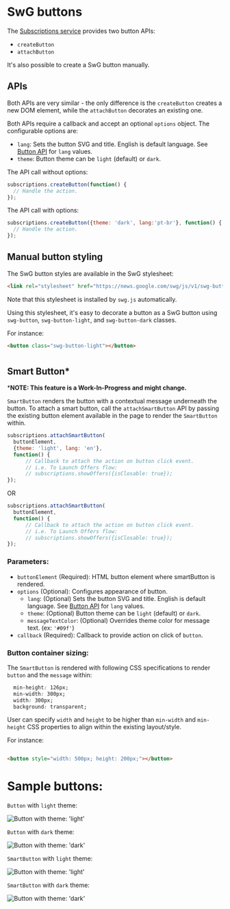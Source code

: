 <!---
Copyright 2018 The Subscribe with Google Authors. All Rights Reserved.

Licensed under the Apache License, Version 2.0 (the "License");
you may not use this file except in compliance with the License.
You may obtain a copy of the License at

     http://www.apache.org/licenses/LICENSE-2.0

Unless required by applicable law or agreed to in writing, software
distributed under the License is distributed on an "AS-IS" BASIS,
WITHOUT WARRANTIES OR CONDITIONS OF ANY KIND, either express or implied.
See the License for the specific language governing permissions and
limitations under the License.
-->

# SwG buttons

The [Subscriptions service](../src/api/subscriptions.js) provides two button APIs:
 - `createButton`
 - `attachButton`

It's also possible to create a SwG button manually.

## APIs

Both APIs are very similar - the only difference is the `createButton` creates a new DOM element, while the `attachButton` decorates an existing one.

Both APIs require a callback and accept an optional `options` object. The configurable options are:

 - `lang`: Sets the button SVG and title.  English is default language.  See [Button API](../src/runtime/button-api.js) for `lang` values.
 - `theme`: Button theme can be `light` (default) or `dark`.

The API call without options:

```js
subscriptions.createButton(function() {
  // Handle the action.
});
```

The API call with options:

```js
subscriptions.createButton({theme: 'dark', lang:'pt-br'}, function() {
  // Handle the action.
});
```

## Manual button styling

The SwG button styles are available in the SwG stylesheet:

```html
<link rel="stylesheet" href="https://news.google.com/swg/js/v1/swg-button.css">
```

Note that this stylesheet is installed by `swg.js` automatically.

Using this stylesheet, it's easy to decorate a button as a SwG button using `swg-button`, `swg-button-light`, and `swg-button-dark` classes.

For instance:

```html
<button class="swg-button-light"></button>
```

#

## Smart Button*

***NOTE: This feature is a Work-In-Progress and might change.**

`SmartButton` renders the button with a contextual message underneath the button.
To attach a smart button, call the `attachSmartButton` API by passing the existing
button element available in the page to render the `SmartButton` within.


```js
subscriptions.attachSmartButton(
  buttonElement,
  {theme: 'light', lang: 'en'},
  function() {
      // Callback to attach the action on button click event.
      // i.e. To Launch Offers flow:
      // subscriptions.showOffers({isClosable: true});
});
```

   OR

```js
subscriptions.attachSmartButton(
  buttonElement,
  function() {
      // Callback to attach the action on button click event.
      // i.e. To Launch Offers flow:
      // subscriptions.showOffers({isClosable: true});
});
```

### Parameters:

- `buttonElement` (Required): HTML button element where smartButton is rendered.
- `options` (Optional): Configures appearance of button.
  - `lang`: (Optional) Sets the button SVG and title.  English is default language.  See [Button API](../src/runtime/button-api.js) for `lang` values.
  - `theme`: (Optional) Button theme can be `light` (default) or `dark`.
  - `messageTextColor`: (Optional) Overrides theme color for message text. (ex: `'#09f'`)
- `callback` (Required): Callback to provide action on click of `button`.


### Button container sizing:
The `SmartButton` is rendered with following CSS specifications to render
`button` and the `message` within:

```css
  min-height: 126px;
  min-width: 300px;
  width: 300px;
  background: transparent;

```


User can specify `width` and `height` to be higher than `min-width` and `min-height`
CSS properties to align within the existing layout/style.

For instance:

```html

<button style="width: 500px; height: 200px;"></button>

```



# Sample buttons:

`Button` with `light` theme:

![Button with `theme: 'light'`](./img/swg-button-light.png)

`Button` with `dark` theme:

![Button with `theme: 'dark'`](./img/swg-button-dark.png)

`SmartButton` with `light` theme:

![Button with `theme: 'light'`](./img/swg-smart-button-light.png)


`SmartButton` with `dark` theme:

![Button with `theme: 'dark'`](./img/swg-smart-button-dark.png)

